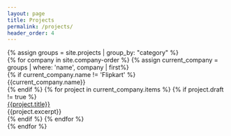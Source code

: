 ```yaml
---
layout: page
title: Projects
permalink: /projects/
header_order: 4
---
```

<div>
  {% assign groups = site.projects | group_by: "category" %}
  <div class="project-list-container">
    {% for company in site.company-order %}
    {% assign current_company = groups | where: 'name', company | first%}
    <div class='project-category-container'>
      {% if current_company.name != 'Flipkart' %}
        <div class="project-container-heading">{{current_company.name}}</div>
      {% endif %}
      {% for project in current_company.items %}
      {% if project.draft != true %}
        <div class="project-container">
          <a href="{{project.url}}">{{project.title}}</a>
          <div>{{project.excerpt}}</div>
        </div>
      {% endif %}
      {% endfor %}
    </div>
    {% endfor %}
  </div>
</div>